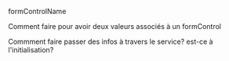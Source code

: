 formControlName


Comment faire pour avoir deux valeurs associés à un formControl


Commment faire passer des infos à travers le service? est-ce à l'initialisation? 
